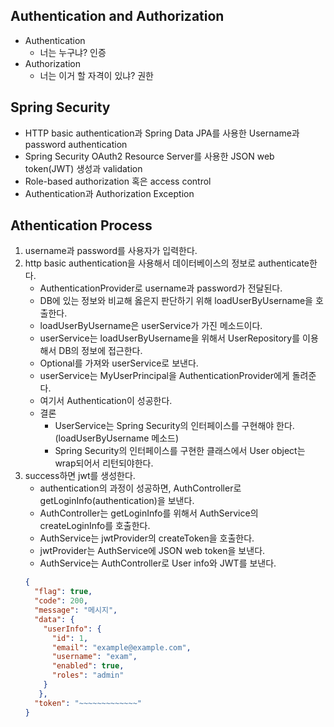 ## Authentication and Authorization
- Authentication
  - 너는 누구냐? 인증
- Authorization
  - 너는 이거 할 자격이 있냐? 권한

## Spring Security
- HTTP basic authentication과 Spring Data JPA를 사용한 Username과 password authentication
- Spring Security OAuth2 Resource Server를 사용한 JSON web token(JWT) 생성과 validation
- Role-based authorization 혹은 access control
- Authentication과 Authorization Exception

## Athentication Process
1. username과 password를 사용자가 입력한다.
2. http basic authentication을 사용해서 데이터베이스의 정보로 authenticate한다.
    - AuthenticationProvider로 username과 password가 전달된다.
    - DB에 있는 정보와 비교해 옳은지 판단하기 위해 loadUserByUsername을 호출한다.
    - loadUserByUsername은 userService가 가진 메소드이다.
    - userService는 loadUserByUsername을 위해서 UserRepository를 이용해서 DB의 정보에 접근한다.
    - Optional<User>를 가져와 userService로 보낸다.
    - userService는 MyUserPrincipal을 AuthenticationProvider에게 돌려준다.
    - 여기서 Authentication이 성공한다.
    - 결론
      - UserService는 Spring Security의 인터페이스를 구현해야 한다. (loadUserByUsername 메소드)
      - Spring Security의 인터페이스를 구현한 클래스에서 User object는 wrap되어서 리턴되야한다.
3. success하면 jwt를 생성한다.
    - authentication의 과정이 성공하면, AuthController로 getLoginInfo(authentication)을 보낸다.
    - AuthController는 getLoginInfo를 위해서 AuthService의 createLoginInfo를 호출한다.
    - AuthService는 jwtProvider의 createToken을 호출한다.
    - jwtProvider는 AuthService에 JSON web token을 보낸다.
    - AuthService는 AuthController로 User info와 JWT를 보낸다.
    ```JSON
    {
      "flag": true,
      "code": 200, 
      "message": "메시지",
      "data": {
        "userInfo": {
          "id": 1,
          "email": "example@example.com",
          "username": "exam",
          "enabled": true,
          "roles": "admin"
        }  
       },
      "token": "~~~~~~~~~~~~~"
    }  
    ```